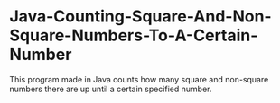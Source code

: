 # Java-Counting-Square-And-Non-Square-Numbers-To-A-Certain-Number
This program made in Java counts how many square and non-square numbers there are up until a certain specified number.

